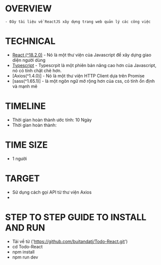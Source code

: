 # OVERVIEW
    - Đây tài liệu về ReactJS xây dựng trang web quản lý các công việc
# TECHNICAL

- [React (^18.2.0)](https://reactjs.org/) - Nó là một thư viện của Javascript để xây dựng giao diện người dùng
- [Typescript](https://www.typescriptlang.org/) - Typescrpit là một phiên bản nâng cao hơn của Javascript, nó có tính   chặt chẽ hơn.
- [Axios(^1.4.0)] - Nó là một thư viện HTTP Client dựa trên Promise
- [sass(^1.65.1)] - là một ngôn ngữ mở rộng hơn của css, có tính ổn định và mạnh mẽ

# TIMELINE

- Thời gian hoàn thành ước tính: 10 Ngày
- Thời gian hoàn thành:

# TIME SIZE

- 1 người

# TARGET
- Sử dụng cách gọi API từ thư viện Axios
- 

# STEP TO STEP GUIDE TO INSTALL AND RUN
- Tải về từ ('https://github.com/buitandatj/Todo-React.git')
- cd Todo-React
- npm install
- npm run dev

